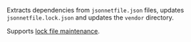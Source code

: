 Extracts dependencies from `jsonnetfile.json` files, updates `jsonnetfile.lock.json` and updates the `vendor` directory.

Supports [lock file maintenance](https://docs.renovatebot.com/configuration-options/#lockfilemaintenance).
